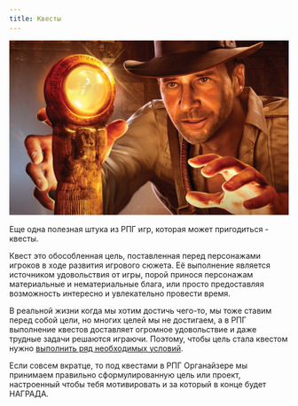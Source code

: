 ```yaml
---
title: Квесты
---
```


![](../../static/img/квесты.jpg)

Еще одна полезная штука из РПГ игр, которая может пригодиться - квесты.

Квест это обособленная цель, поставленная перед персонажами игроков в ходе развития игрового сюжета. Её выполнение является источником удовольствия от игры, порой принося персонажам материальные и нематериальные блага, или просто предоставляя возможность интересно и увлекательно провести время.

В реальной жизни когда мы хотим достичь чего-то, мы тоже ставим перед собой цели, но многих целей мы не достигаем, а в РПГ выполнение квестов доставляет огромное удовольствие и даже трудные задачи решаются играючи. Поэтому, чтобы цель стала квестом нужно [выполнить ряд необходимых условий](http://nerdistway.blogspot.com/2013/08/blog-post.html).

Если совсем вкратце, то под квестами в РПГ Органайзере мы принимаем правильно сформулированную цель или проект, настроенный чтобы тебя мотивировать и за который в конце будет НАГРАДА.
